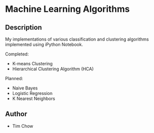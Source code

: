 # Machine Learning Algorithms #

## Description ##

My implementations of various classification and clustering algorithms implemented using iPython Notebook.

Completed:
- K-means Clustering
- Hierarchical Clustering Algorithm (HCA)

Planned:
- Naive Bayes
- Logistic Regression
- K Nearest Neighbors

## Author ##
- Tim Chow
